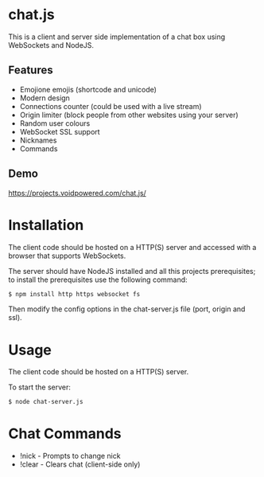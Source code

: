 # chat.js

This is a client and server side implementation of a chat box using WebSockets and NodeJS.

## Features

* Emojione emojis (shortcode and unicode)
* Modern design
* Connections counter (could be used with a live stream)
* Origin limiter (block people from other websites using your server)
* Random user colours
* WebSocket SSL support
* Nicknames
* Commands

## Demo

https://projects.voidpowered.com/chat.js/

# Installation

The client code should be hosted on a HTTP(S) server and accessed with a browser that supports WebSockets.

The server should have NodeJS installed and all this projects prerequisites; to install the prerequisites use the following command:

```bash
$ npm install http https websocket fs
```
Then modify the config options in the chat-server.js file (port, origin and ssl).

# Usage

The client code should be hosted on a HTTP(S) server.

To start the server:

```bash
$ node chat-server.js
```
# Chat Commands

* !nick - Prompts to change nick
* !clear - Clears chat (client-side only)

